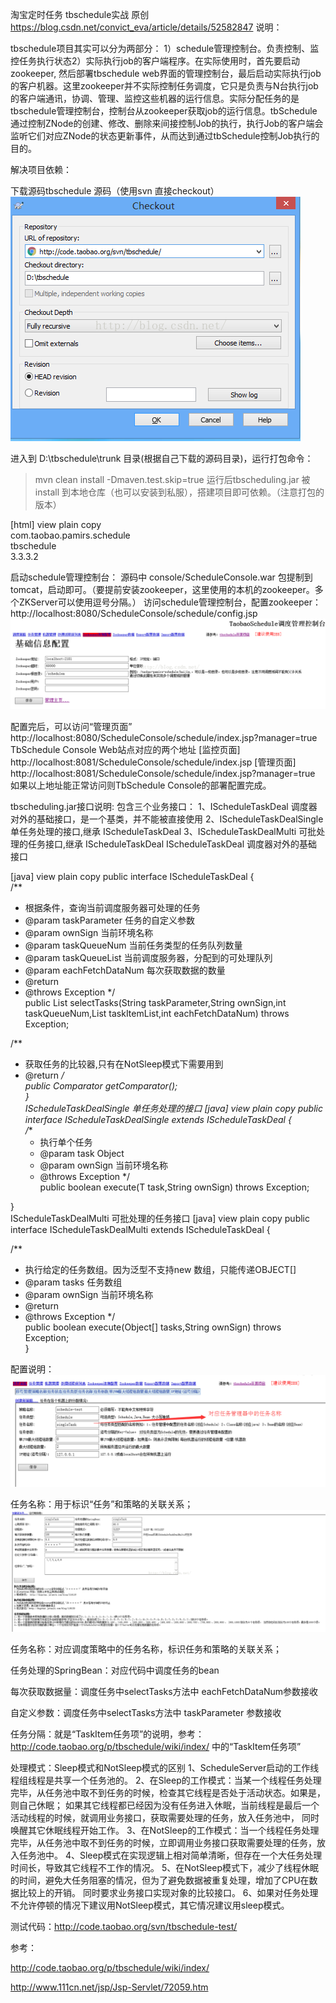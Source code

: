 淘宝定时任务 tbschedule实战
原创 https://blog.csdn.net/convict_eva/article/details/52582847
说明：

tbschedule项目其实可以分为两部分：
1）schedule管理控制台。负责控制、监控任务执行状态2）实际执行job的客户端程序。在实际使用时，首先要启动zookeeper, 然后部署tbschedule web界面的管理控制台，最后启动实际执行job的客户机器。这里zookeeper并不实际控制任务调度，它只是负责与N台执行job的客户端通讯，协调、管理、监控这些机器的运行信息。实际分配任务的是tbschedule管理控制台，控制台从zookeeper获取job的运行信息。tbSchedule通过控制ZNode的创建、修改、删除来间接控制Job的执行，执行Job的客户端会监听它们对应ZNode的状态更新事件，从而达到通过tbSchedule控制Job执行的目的。

解决项目依赖：

下载源码tbschedule 源码（使用svn 直接checkout）
![此处输入图片的描述][1]


进入到 D:\tbschedule\trunk 目录(根据自己下载的源码目录)，运行打包命令：
>mvn clean install -Dmaven.test.skip=true
运行后tbscheduling.jar 被install 到本地仓库（也可以安装到私服），搭建项目即可依赖。（注意打包的版本）

[html] view plain copy
<dependency>  
    <groupId>com.taobao.pamirs.schedule</groupId>  
    <artifactId>tbschedule</artifactId>  
    <version>3.3.3.2</version>  
</dependency>  

启动schedule管理控制台：
源码中 console/ScheduleConsole.war 包提制到tomcat，启动即可。（要提前安装zookeeper，这里使用的本机的zookeeper。多个ZKServer可以使用逗号分隔。）
访问schedule管理控制台，配置zookeeper：http://localhost:8080/ScheduleConsole/schedule/config.jsp
![此处输入图片的描述][2]


配置完后，可以访问“管理页面”
http://localhost:8080/ScheduleConsole/schedule/index.jsp?manager=true
TbSchedule Console Web站点对应的两个地址
[监控页面]       http://localhost:8081/ScheduleConsole/schedule/index.jsp
[管理页面]       http://localhost:8081/ScheduleConsole/schedule/index.jsp?manager=true
如果以上地址能正常访问则TbSchedule Console的部署配置完成。

tbscheduling.jar接口说明:
包含三个业务接口：
1、IScheduleTaskDeal 调度器对外的基础接口，是一个基类，并不能被直接使用
2、IScheduleTaskDealSingle 单任务处理的接口,继承 IScheduleTaskDeal
3、IScheduleTaskDealMulti 可批处理的任务接口,继承 IScheduleTaskDeal
IScheduleTaskDeal 调度器对外的基础接口

[java] view plain copy
public interface IScheduleTaskDeal<T> {  
/** 
 * 根据条件，查询当前调度服务器可处理的任务  
 * @param taskParameter 任务的自定义参数 
 * @param ownSign 当前环境名称 
 * @param taskQueueNum 当前任务类型的任务队列数量 
 * @param taskQueueList 当前调度服务器，分配到的可处理队列 
 * @param eachFetchDataNum 每次获取数据的数量 
 * @return 
 * @throws Exception 
 */  
public List<T> selectTasks(String taskParameter,String ownSign,int taskQueueNum,List<TaskItemDefine> taskItemList,int eachFetchDataNum) throws Exception;  
  
/** 
 * 获取任务的比较器,只有在NotSleep模式下需要用到 
 * @return 
 */  
public Comparator<T> getComparator();  
}  
IScheduleTaskDealSingle 单任务处理的接口
[java] view plain copy
public interface IScheduleTaskDealSingle<T> extends IScheduleTaskDeal<T> {  
  /** 
   * 执行单个任务 
   * @param task Object 
   * @param ownSign 当前环境名称 
   * @throws Exception 
   */  
  public boolean execute(T task,String ownSign) throws Exception;  
    
}   
IScheduleTaskDealMulti 可批处理的任务接口
[java] view plain copy
public interface IScheduleTaskDealMulti<T>  extends IScheduleTaskDeal<T> {  
   
/** 
 *  执行给定的任务数组。因为泛型不支持new 数组，只能传递OBJECT[] 
 * @param tasks 任务数组 
 * @param ownSign 当前环境名称 
 * @return 
 * @throws Exception 
 */  
  public boolean execute(Object[] tasks,String ownSign) throws Exception;  
}  


配置说明：
![此处输入图片的描述][3]


任务名称：用于标识“任务”和策略的关联关系；
![此处输入图片的描述][4]




任务名称：对应调度策略中的任务名称，标识任务和策略的关联关系；

任务处理的SpringBean：对应代码中调度任务的bean

每次获取数据量：调度任务中selectTasks方法中 eachFetchDataNum参数接收

自定义参数：调度任务中selectTasks方法中 taskParameter 参数接收

任务分隔：就是“TaskItem任务项”的说明，参考：http://code.taobao.org/p/tbschedule/wiki/index/  中的“TaskItem任务项”

处理模式：Sleep模式和NotSleep模式的区别
1、ScheduleServer启动的工作线程组线程是共享一个任务池的。
2、在Sleep的工作模式：当某一个线程任务处理完毕，从任务池中取不到任务的时候，检查其它线程是否处于活动状态。如果是，则自己休眠；
   如果其它线程都已经因为没有任务进入休眠，当前线程是最后一个活动线程的时候，就调用业务接口，获取需要处理的任务，放入任务池中，
   同时唤醒其它休眠线程开始工作。
3、在NotSleep的工作模式：当一个线程任务处理完毕，从任务池中取不到任务的时候，立即调用业务接口获取需要处理的任务，放入任务池中。
4、Sleep模式在实现逻辑上相对简单清晰，但存在一个大任务处理时间长，导致其它线程不工作的情况。
5、在NotSleep模式下，减少了线程休眠的时间，避免大任务阻塞的情况，但为了避免数据被重复处理，增加了CPU在数据比较上的开销。
   同时要求业务接口实现对象的比较接口。
6、如果对任务处理不允许停顿的情况下建议用NotSleep模式，其它情况建议用sleep模式。   



测试代码：http://code.taobao.org/svn/tbschedule-test/

参考：

http://code.taobao.org/p/tbschedule/wiki/index/

http://www.111cn.net/jsp/Jsp-Servlet/72059.htm


  [1]: https://github.com/pro-common/pictureSource/blob/master/tbschedule-test/1000.png
  [2]: https://github.com/pro-common/pictureSource/blob/master/tbschedule-test/1002.png
  [3]: https://github.com/pro-common/pictureSource/blob/master/tbschedule-test/1003.png
  [4]: https://github.com/pro-common/pictureSource/blob/master/tbschedule-test/1004.png

